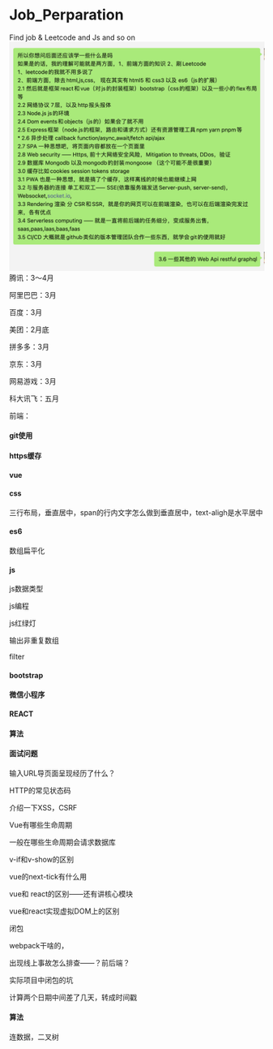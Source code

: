 # Job_Perparation
Find job &amp; Leetcode and Js and so on
![Knowledge of front end](https://github.com/Liny777/Job_Perparation/raw/master/Photo/Arc.png)
腾讯：3～4月  

阿里巴巴：3月  

百度：3月  

美团：2月底  

拼多多：3月  

京东：3月  

网易游戏：3月  

科大讯飞：五月  



前端：  

#### git使用  

#### https缓存  

#### vue  

#### css  

三行布局，垂直居中，span的行内文字怎么做到垂直居中，text-aligh是水平居中  

#### es6  

数组扁平化  

#### js  

js数据类型  

js编程  

js红绿灯  

输出非重复数组  

filter  

#### bootstrap  

#### 微信小程序  

#### REACT  

#### 算法  



#### 面试问题  

输入URL导页面呈现经历了什么？  

HTTP的常见状态码  

介绍一下XSS，CSRF  

Vue有哪些生命周期  

一般在哪些生命周期会请求数据库  

v-if和v-show的区别  

vue的next-tick有什么用  

vue和 react的区别——还有讲核心模块  

vue和react实现虚拟DOM上的区别  

闭包  

webpack干啥的，  

出现线上事故怎么排查——？前后端？  

实际项目中闭包的坑  

计算两个日期中间差了几天，转成时间戳  



#### 算法  

连数据，二叉树  





